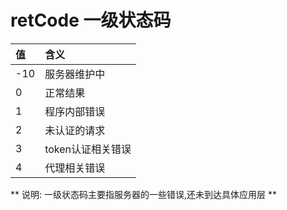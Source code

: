 # retCode 一级状态码

| **值** | **含义** |
| :--- | :--- |
| -10 | 服务器维护中 |
| 0 | 正常结果 |
| 1 | 程序内部错误 |
| 2 | 未认证的请求 |
| 3 | token认证相关错误 |
| 4 | 代理相关错误 |


** 说明: 一级状态码主要指服务器的一些错误,还未到达具体应用层 **